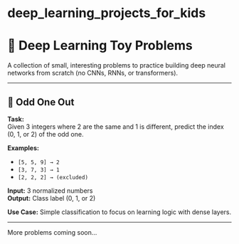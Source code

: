# deep_learning_projects_for_kids


# 🧠 Deep Learning Toy Problems

A collection of small, interesting problems to practice building deep neural networks from scratch (no CNNs, RNNs, or transformers).

---

## 🔹 Odd One Out

**Task:**  
Given 3 integers where 2 are the same and 1 is different, predict the index (0, 1, or 2) of the odd one.

**Examples:**
- `[5, 5, 9] → 2`
- `[3, 7, 3] → 1`
- `[2, 2, 2] → (excluded)`

**Input:** 3 normalized numbers  
**Output:** Class label (0, 1, or 2)

**Use Case:** Simple classification to focus on learning logic with dense layers.

---

More problems coming soon...
